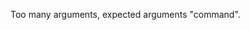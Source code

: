 
                                                     
  Too many arguments, expected arguments "command".  
                                                     

